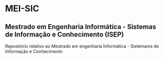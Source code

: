 # MEI-SIC 

## Mestrado em Engenharia Informática - Sistemas de Informação e Conhecimento (ISEP)

Repositório relativo ao Mestrado em engenharia Informática - Sistemams de Informação e Conhecimento
